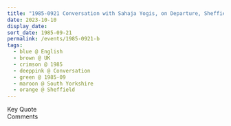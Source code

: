 ```yaml
---
title: "1985-0921 Conversation with Sahaja Yogis, on Departure, Sheffield, South Yorkshire, UK"
date: 2023-10-10
display_date: 
sort_date: 1985-09-21
permalink: /events/1985-0921-b
tags:
  - blue @ English
  - brown @ UK
  - crimson @ 1985
  - deeppink @ Conversation
  - green @ 1985-09
  - maroon @ South Yorkshire
  - orange @ Sheffield
---
```


<wave-list>
  <list-title color="green" width="75">Key Quote</list-title>
  <list-item color="BlanchedAlmond"  width="200"></list-item>
  <list-item color="Lavender"></list-item>
  <list-item color="BlanchedAlmond"></list-item>
</wave-list>

<br>

<wave-list>
  <list-title color="green" width="75">Comments</list-title>
  <list-item color="BlanchedAlmond"  width="200"></list-item>
  <list-item color="Lavender"></list-item>
  <list-item color="BlanchedAlmond"></list-item>
</wave-list>